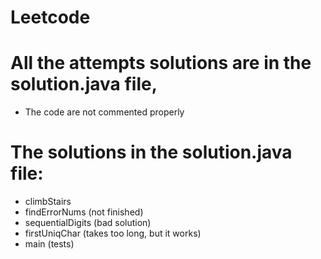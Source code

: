 # Leetcode

# All the attempts solutions are in the solution.java file, 

- The code are not commented properly

# The solutions in the solution.java file:
- climbStairs
- findErrorNums (not finished)
- sequentialDigits (bad solution)
- firstUniqChar (takes too long, but it works)
- main (tests)

